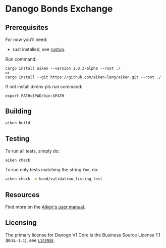 # Danogo Bonds Exchange

## Prerequisites

For now you'll need:
- rust installed, see [rustup](https://rustup.rs).

Run command:
```
cargo install aiken --version 1.0.3-alpha --root ./
or
cargo install --git https://github.com/aiken-lang/aiken.git --root ./
```
If not install direnv pls run command:
```
export PATH=$PWD/bin:$PATH
```

## Building

```sh
aiken build
```

## Testing

To run all tests, simply do:

```sh
aiken check
```

To run only tests matching the string `foo`, do:

```sh
aiken check -m bond/validation_listing_test
```

## Resources

Find more on the [Aiken's user manual](https://aiken-lang.org).

## Licensing

The primary license for Danogo V1 Core is the Business Source License 1.1 (`BUSL-1.1`), see [`LICENSE`](./LICENSE).